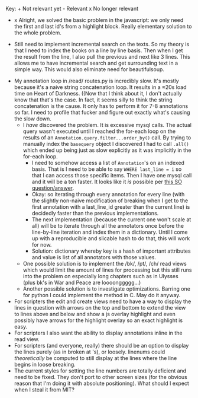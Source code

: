  Key:
    + Not relevant yet
    - Relevant
    x No longer relevant

 - x Alright, we solved the basic problem in the javascript: we only need the
   first and last id's from a highlight block. Really elementary solution to the
   whole problem.
 + Still need to implement incremental search on the texts. So my theory is that
   I need to index the books on a line by line basis. Then when I get the result
   from the line, I also pull the previous and next like 3 lines. This allows me
   to have incremental search and get surrounding text in a simple way. This
   would also eliminate need for beautifulsoup.
 - My annotation loop in /read/ routes.py is incredibly slow. It's mostly
   because it's a naive string concatenation loop. It results in a ≈20s load
   time on Heart of Darkness. ((Now that I think about it, I don't actually know
   that that's the case. In fact, it seems silly to think the string
   concatenation is the cause. It only has to perform it for 7-8 annotations so
   far. I need to profile that fucker and figure out exactly what's causing the
   slow down.
    - I _have_ discovered the problem. It is excessive mysql calls. The actual
      query wasn't executed until I reached the for-each loop on the results of
      an `Annotation.query.filter...order_by()` call. By trying to manually
      index the `basequery` object I discovered I had to call `.all()` which
      ended up being just as slow explicitly as it was implicitly in the
      for-each loop.
        - I need to somehow access a list of `Annotation`'s on an indexed basis.
          That is I need to be able to say `WHERE last_line = i` so that I can
          access those specific items. Then I have one mysql call and it will be
          a ton faster. It looks like it _is_ possible per
          [this SO question/answer](https://stackoverflow.com/questions/28620389/accessing-list-of-python-objects-by-object-attribute).
        - Okay: so iterating through every annotation for every line (with the
          slightly non-naive modification of breaking when I get to the first
          annotation with a last_line_id greater than the current line) is
          decidedly faster than the previous implementations.
        - The next implementation (because the current one won't scale at all)
          will be to iterate through all the annotators once before the
          line-by-line iteration and index them in a dictionary. Until I come up
          with a reproducible and slicable hash to do that, this will work for
          now.
        - Solution: dictionary whereby key is a hash of important attributes and
          value is list of all annotators with those values.
    - One possible solution is to implement the /bk/, /pt/, /ch/ read views
      which would limit the amount of lines for processing but this still runs
      into the problem on especially long chapters such as in Ulysses (plus bk's
      in War and Peace are loooonggggg...)
    - Another possible solution is to investigate optimizations. Barring one for
      python I could implement the method in C. May do it anyway.
 - For scripters the edit and create views need to have a way to display the
   lines in question with arrows on the top and bottom to extend the view to
   lines above and below and show a js overlay highlight and even possibly have
   arrows for the highlight overlay so an exact highlight is easy.
 - For scripters I also want the ability to display annotations inline in the
   read view.
 - For scripters (and everyone, really) there should be an option to display the
   lines purely (as in broken at <line>'s), or loosely. linenums could
   _theoretically_ be computed to still display at the lines where the line
   begins in loose breaking.
 - The current styles for setting the line numbers are totally deficient and need
   to be fixed. They don't port to other screen sizes (for the obvious reason
   that I'm doing it with absolute positioning). What should I expect when I
   steal it from MIT?
